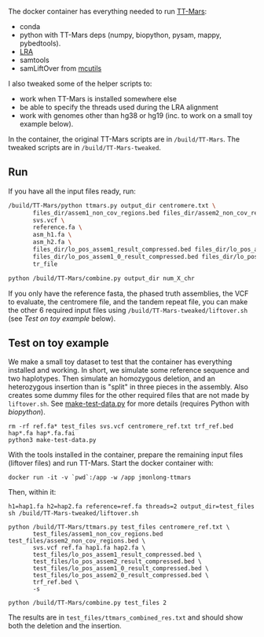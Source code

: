 The docker container has everything needed to run [TT-Mars](https://github.com/ChaissonLab/TT-Mars):
- conda
- python with TT-Mars deps (numpy, biopython, pysam, mappy, pybedtools).
- [LRA](https://github.com/ChaissonLab/LRA)
- samtools
- samLiftOver from [mcutils](https://github.com/mchaisso/mcutils)

I also tweaked some of the helper scripts to:
- work when TT-Mars is installed somewhere else
- be able to specify the threads used during the LRA alignment
- work with genomes other than hg38 or hg19 (inc. to work on a small toy example below).

In the container, the original TT-Mars scripts are in `/build/TT-Mars`.
The tweaked scripts are in `/build/TT-Mars-tweaked`.

## Run

If you have all the input files ready, run:

```sh
/build/TT-Mars/python ttmars.py output_dir centromere.txt \
       files_dir/assem1_non_cov_regions.bed files_dir/assem2_non_cov_regions.bed \
       svs.vcf \
       reference.fa \
       asm_h1.fa \
       asm_h2.fa \
       files_dir/lo_pos_assem1_result_compressed.bed files_dir/lo_pos_assem2_result_compressed.bed \
       files_dir/lo_pos_assem1_0_result_compressed.bed files_dir/lo_pos_assem2_0_result_compressed.bed \
       tr_file

python /build/TT-Mars/combine.py output_dir num_X_chr
```

If you only have the reference fasta, the phased truth assemblies, the VCF to evaluate, the centromere file, and the tandem repeat file, you can make the other 6 required input files using `/build/TT-Mars-tweaked/liftover.sh` (see *Test on toy example* below).

## Test on toy example

We make a small toy dataset to test that the container has everything installed and working.
In short, we simulate some reference sequence and two haplotypes. 
Then simulate an homozygous deletion, and an heterozygous insertion than is "split" in three pieces in the assembly.
Also creates some dummy files for the other required files that are not made by `liftover.sh`.
See [make-test-data.py](make-test-data.py) for more details (requires Python with *biopython*).

```
rm -rf ref.fa* test_files svs.vcf centromere_ref.txt trf_ref.bed hap*.fa hap*.fa.fai
python3 make-test-data.py
```

With the tools installed in the container, prepare the remaining input files (liftover files) and run TT-Mars.
Start the docker container with: 

```
docker run -it -v `pwd`:/app -w /app jmonlong-ttmars
```

Then, within it:

```
h1=hap1.fa h2=hap2.fa reference=ref.fa threads=2 output_dir=test_files sh /build/TT-Mars-tweaked/liftover.sh

python /build/TT-Mars/ttmars.py test_files centromere_ref.txt \
       test_files/assem1_non_cov_regions.bed test_files/assem2_non_cov_regions.bed \
       svs.vcf ref.fa hap1.fa hap2.fa \
       test_files/lo_pos_assem1_result_compressed.bed \
       test_files/lo_pos_assem2_result_compressed.bed \
       test_files/lo_pos_assem1_0_result_compressed.bed \
       test_files/lo_pos_assem2_0_result_compressed.bed \
       trf_ref.bed \
       -s
       
python /build/TT-Mars/combine.py test_files 2
```

The results are in `test_files/ttmars_combined_res.txt` and should show both the deletion and the insertion.
